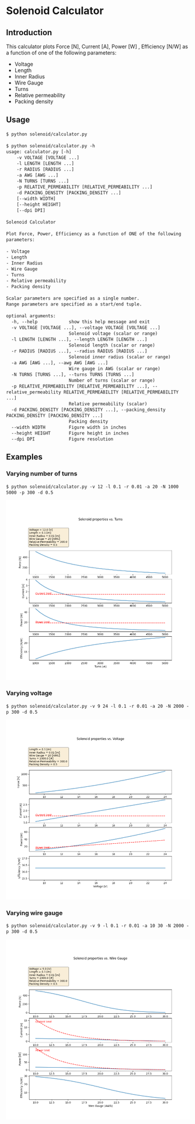 # Solenoid Calculator

## Introduction

This calculator plots Force [N], Current [A], Power [W] , Efficiency [N/W] as a function of one of the following parameters:

- Voltage
- Length
- Inner Radius
- Wire Gauge
- Turns
- Relative permeability
- Packing density

## Usage

```
$ python solenoid/calculator.py

$ python solenoid/calculator.py -h
usage: calculator.py [-h]
    -v VOLTAGE [VOLTAGE ...] 
    -l LENGTH [LENGTH ...]
    -r RADIUS [RADIUS ...]
    -a AWG [AWG ...]
    -N TURNS [TURNS ...]
    -p RELATIVE_PERMEABILITY [RELATIVE_PERMEABILITY ...]
    -d PACKING_DENSITY [PACKING_DENSITY ...]
    [--width WIDTH]
    [--height HEIGHT]
    [--dpi DPI]

Solenoid Calculator

Plot Force, Power, Efficiency as a function of ONE of the following parameters:

- Voltage
- Length
- Inner Radius
- Wire Gauge
- Turns
- Relative permeability
- Packing density

Scalar parameters are specified as a single number.
Range parameters are specified as a start/end tuple.

optional arguments:
  -h, --help            show this help message and exit
  -v VOLTAGE [VOLTAGE ...], --voltage VOLTAGE [VOLTAGE ...]
                        Solenoid voltage (scalar or range)
  -l LENGTH [LENGTH ...], --length LENGTH [LENGTH ...]
                        Solenoid length (scalar or range)
  -r RADIUS [RADIUS ...], --radius RADIUS [RADIUS ...]
                        Solenoid inner radius (scalar or range)
  -a AWG [AWG ...], --awg AWG [AWG ...]
                        Wire gauge in AWG (scalar or range)
  -N TURNS [TURNS ...], --turns TURNS [TURNS ...]
                        Number of turns (scalar or range)
  -p RELATIVE_PERMEABILITY [RELATIVE_PERMEABILITY ...], --relative_permeability RELATIVE_PERMEABILITY [RELATIVE_PERMEABILITY ...]
                        Relative permeability (scalar)
  -d PACKING_DENSITY [PACKING_DENSITY ...], --packing_density PACKING_DENSITY [PACKING_DENSITY ...]
                        Packing density
  --width WIDTH         Figure width in inches
  --height HEIGHT       Figure height in inches
  --dpi DPI             Figure resolution
```

## Examples

### Varying number of turns

```
$ python solenoid/calculator.py -v 12 -l 0.1 -r 0.01 -a 20 -N 1000 5000 -p 300 -d 0.5
```
![](https://github.com/kojung/solenoid/raw/master/assets/turns.png?raw=True)

### Varying voltage

```
$ python solenoid/calculator.py -v 9 24 -l 0.1 -r 0.01 -a 20 -N 2000 -p 300 -d 0.5
```
![](https://github.com/kojung/solenoid/raw/master/assets/voltage.png?raw=True)

### Varying wire gauge

```
$ python solenoid/calculator.py -v 9 -l 0.1 -r 0.01 -a 10 30 -N 2000 -p 300 -d 0.5
```

![](https://github.com/kojung/solenoid/raw/master/assets/awg.png?raw=True)
